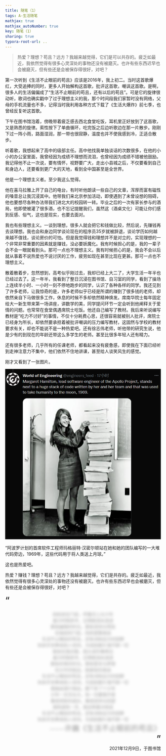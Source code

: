 ```yaml
---
title: 随笔（1）
tags: A-生活随笔
mathjax: true
mathjax_autoNumber: true
key: 随笔（1）
sharing: true
typora-root-url: ..
---
```


> 热爱？理想？苟且？远方？我越来越觉得，它们是可以共存的。疲乏如最近，我依然觉得有很多心灵深处的事物还没有被磨灭。也许有些东西迟早也会被磨灭，但有些还是会被保存得很好，对吧？

<!--more-->

<style>
    .spoiler {
        color: transparent;
        text-shadow: 0 0 10px rgba(0, 0, 0, 0.4);
        transition: all 0.4s;
        cursor: pointer;
        position: relative;
    }
    .after {
        opacity: 1;
    }
</style>

第一次听到《生活不止眼前的苟且》应该是2016年，我上初二。当时这首歌爆红，大受追捧的同时，更多人开始解构这首歌，批评这首歌，嘲讽这首歌。是啊，很多人的生活偏偏成了“生活不止眼前的苟且，还有以后的苟且”。可是它的旋律很动听，歌词也确实戳中了过于理想主义的我，那个时间段我们家暂时没有网络，父母的手机流量也不多，记得当时我利用各种方式下载了《生活大爆炸》前七季，也曾经反复听这首歌。

下午在图书馆泡着，傍晚带着疲乏感去西北食堂吃饭，耳机里正好放到了这首歌，又是熟悉的旋律。索性按下了单曲循环，吃完饭之后边听歌边在那一片散步。刚刚下过一阵小雨，路面湿润，那一带也很寂静，温度也并不使我感到冷，正适合散步。

听着歌，我想起来了高中的级部主任。高中他找我单独谈话的次数很多，在他的小小的办公室里面，我曾经因为成绩不理想而流泪，也曾经因为成绩不错被他鼓励。我记得他不止一次说，要有情怀，视野要广大，走出小县城之后，不仅要看到自己和身边人，还要看到更广大的天地，看到全中国甚至是全世界。

他是一个理想主义者。至少我这么觉得。

他在喜马拉雅上开了自己的电台，有时听他朗读一些自己的文章，浑厚而富有磁性的嗓音总让我沉浸其中。他带我们来北京参加活动，即使遇到了未曾设想的阻碍，他也要想尽各种办法带我们进北大的校园转一转。毕业之后的一次有家长参与的酒局，他即使被灌了很多酒，也不忘记提醒我们，虽然这（酒桌文化）可能让你们感到反感、俗气，这也是现实，也要去面对。

我也有些理想主义。一谈到理想，很多人就会把它和钱做比较，然后说，先赚钱再去谈理想。我也会和身边同学谈论现在的程序员35岁就被辞退，谈论学历如何越来越不值钱，谈论房价的可怕。但是我觉得钱和理想并不是对立的，实现理想的一个非常非常重要的因素就是赚钱，没必要妖魔化。我有时候担心的是，我的一辈子会不会一眼就看到头。那可一点也不理想主义。我有时候担心的是，我会不会以后就从事着不说热爱也不说讨厌的工作，疲劳如现在甚至比现在更甚。那可一点也不理想主义。

散着散着步，忽然想到，高考似乎刚过去，我却已经上大二了，大学生活一年半也已经过去了。这一年半，我看到了整日沉浸在图书馆、自习室的同学，看到了操场上连续半小时、一小时一刻不停地跑步的同学，认识了各种各样的同学。我还见到了许多老师，让我惊奇的是，许多老师似乎已经是所谓的赚到了很多钱的老师，却依然亲自下马做很多工作，休息的时候不多却依然精神焕发。席南华院士每年固定给大一新生带来第一场讲座，讲数学的美，同学提问环节一定会听到他阐释关于爱情的问题。也常常在食堂偶遇席院士吃饭。他还自己编写了教材。我后来听说编写教材是“吃力不讨好”的事情，不仅十分耗费心思，还很容易就被别人批评，席院士已经身为所长，却依然要承担着被批评嘲讽的压力编写教材，这固然与学校的教材要求有关，却也不能说不是一种热爱吧。还有徐志伟老师，听他带的研究生说，他是少有的到现在的年龄还带这么多学生的老师。甚至比很多年轻人还有精力。

还有很多老师，几乎所有的任课老师，都看起来没有疲惫感，即使我在下面已经听到走神注意力不集中，他们依然不住地讲课，甚至给人谈笑风生的感觉。

刚才又看到了一张图片。

![Margaret](/assets/images/随笔/Margaret.png)

“阿波罗计划的首席软件工程师玛格丽特·汉密尔顿站在她和她的团队编写的一大堆代码旁边，1969年，这些代码用于将人类送上月球。”

这也是热爱吧。

热爱？赚钱？理想？苟且？远方？我越来越觉得，它们是共存的。疲乏如最近，我依然觉得有很多心灵深处的事物还没有被磨灭。也许有些东西迟早也会被磨灭，但有些还是会被保存得很好，对吧？

<font size=6>“</font>
<center>
<span class="spoiler" onMouseUp="this.className='after'">
妈妈坐在门前，哼着花儿与少年<br>
虽已时隔多年，记得她泪水涟涟<br>
那些幽暗的时光，那些坚持与慌张<br>
在临别的门前，妈妈望着我说<br>
生活不止眼前的苟且，还有诗和远方的田野<br>
你赤手空拳来到人世间，为找到那片海不顾一切<br>
她坐在我对面，低头说珍重再见<br>
虽已时隔多年，记得她泪水涟涟<br>
那些欢笑的时光，那些誓言与梦想<br>
在分手的街边，她紧抱住我说<br>
生活不止眼前的苟且，还有诗和远方的田野<br>
你赤手空拳来到人世间，为找到那片海不顾一切<br>
我独自渐行渐远，膝下多了个少年<br>
少年一天天长大，有一天要离开家<br>
看他背影的成长，看他坚持与回望<br>
我知道有一天，我会笑着对他说<br>
生活不止眼前的苟且，还有诗和远方的田野<br>
你赤手空拳来到人世间，为找到那片海不顾一切<br>
<div style="text-align:right;font-family:KaiTi" ><font size=5>——许巍《生活不止眼前的苟且》</font></div>
</span>
</center>
<div style="text-align:right"><font size=6>”</font></div>

<div style="text-align:right">2021年12月9日，于图书馆</div>
